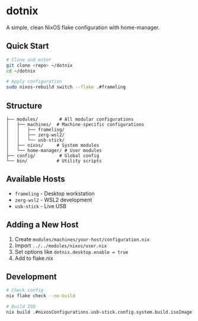 # dotnix

A simple, clean NixOS flake configuration with home-manager.

## Quick Start

```bash
# Clone and enter
git clone <repo> ~/dotnix
cd ~/dotnix

# Apply configuration
sudo nixos-rebuild switch --flake .#frameling
```

## Structure

```
├── modules/        # All modular configurations
│   ├── machines/  # Machine-specific configurations
│   │   ├── frameling/
│   │   ├── zerg-wsl2/
│   │   └── usb-stick/
│   ├── nixos/     # System modules
│   └── home-manager/ # User modules
├── config/         # Global config
└── bin/           # Utility scripts
```

## Available Hosts

- `frameling` - Desktop workstation
- `zerg-wsl2` - WSL2 development
- `usb-stick` - Live USB

## Adding a New Host

1. Create `modules/machines/your-host/configuration.nix`
2. Import `../../modules/nixos/user.nix`
3. Set options like `dotnix.desktop.enable = true`
4. Add to flake.nix

## Development

```bash
# Check config
nix flake check --no-build

# Build ISO
nix build .#nixosConfigurations.usb-stick.config.system.build.isoImage
```